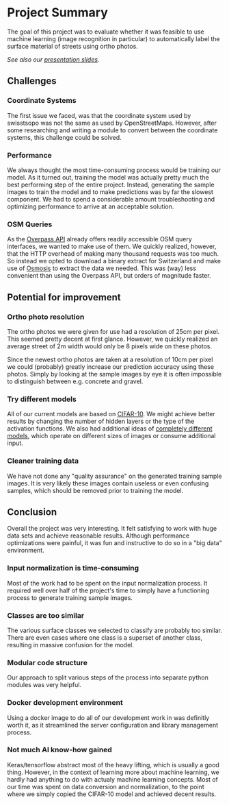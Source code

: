 # Project Summary

The goal of this project was to evaluate whether it was feasible to use machine learning (image recognition in particular) to automatically label the surface material of streets using ortho photos.

*See also our [presentation slides](TODO).*

## Challenges

### Coordinate Systems

The first issue we faced, was that the coordinate system used by swisstsopo was not the same as used by OpenStreetMaps. However, after some researching and writing a module to convert between the coordinate systems, this challenge could be solved.

### Performance

We always thought the most time-consuming process would be training our model. As it turned out, training the model was actually pretty much the best performing step of the entire project. Instead, generating the sample images to train the model and to make predictions was by far the slowest component. We had to spend a considerable amount troubleshooting and optimizing performance to arrive at an acceptable solution.

### OSM Queries

As the [Overpass API](https://overpass-turbo.eu/) already offers readily accessible OSM query interfaces, we wanted to make use of them. We quickly realized, however, that the HTTP overhead of making many thousand requests was too much. So instead we opted to download a binary extract for Switzerland and make use of [Osmosis](https://wiki.openstreetmap.org/wiki/Osmosis) to extract the data we needed. This was (way) less convenient than using the Overpass API, but orders of magnitude faster.

## Potential for improvement

### Ortho photo resolution

The ortho photos we were given for use had a resolution of 25cm per pixel. This seemed pretty decent at first glance. However, we quickly realized an average street of 2m width would only be 8 pixels wide on these photos.

Since the newest ortho photos are taken at a resolution of 10cm per pixel we could (probably) greatly increase our prediction accuracy using these photos. Simply by looking at the sample images by eye it is often impossible to distinguish between e.g. concrete and gravel.

### Try different models

All of our current models are based on [CIFAR-10](https://www.cs.toronto.edu/~kriz/cifar.html). We might achieve better results by changing the number of hidden layers or the type of the activation functions. We also had additional ideas of [completely different models](./model.md), which operate on different sizes of images or consume additional input.

### Cleaner training data

We have not done any "quality assurance" on the generated training sample images. It is very likely these images contain useless or even confusing samples, which should be removed prior to training the model.

## Conclusion

Overall the project was very interesting. It felt satisfying to work with huge data sets and achieve reasonable results. Although performance optimizations were painful, it was fun and instructive to do so in a "big data" environment.

### Input normalization is time-consuming

Most of the work had to be spent on the input normalization process. It required well over half of the project's time to simply have a functioning process to generate training sample images.

### Classes are too similar

The various surface classes we selected to classify are probably too similar. There are even cases where one class is a superset of another class, resulting in massive confusion for the model.

### Modular code structure

Our approach to split various steps of the process into separate python modules was very helpful.

### Docker development environment

Using a docker image to do all of our development work in was definitly worth it, as it streamlined the server configuration and library management process.

### Not much AI know-how gained

Keras/tensorflow abstract most of the heavy lifting, which is usually a good thing. However, in the context of learning more about machine learning, we hardly had anything to do with actualy machine learning concepts. Most of our time was spent on data conversion and normalization, to the point where we simply copied the CIFAR-10 model and achieved decent results.
